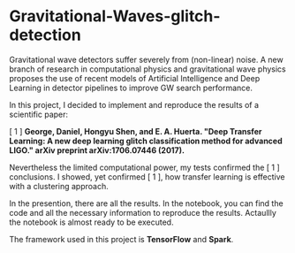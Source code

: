 # Gravitational-Waves-glitch-detection


Gravitational wave detectors suffer severely from (non-linear) noise. A new branch of research in computational physics and gravitational wave physics proposes the use of recent models of Artificial Intelligence and Deep Learning in detector pipelines to improve GW search performance.


In this project, I decided to implement and reproduce the results of a scientific paper:

[ 1 ] **George, Daniel, Hongyu Shen, and E. A. Huerta. "Deep Transfer Learning: A new deep learning glitch classification method for advanced LIGO." arXiv preprint arXiv:1706.07446 (2017).**


Nevertheless the limited computational power, my tests confirmed the [ 1 ] conclusions. I showed, yet confirmed [ 1 ], how transfer learning is effective with a clustering approach.


In the presention, there are all the results.
In the notebook, you can find the code and all the necessary information to reproduce the results. Actaullly the notebook is almost ready to be executed.


The framework used in this project is **TensorFlow** and **Spark**.
